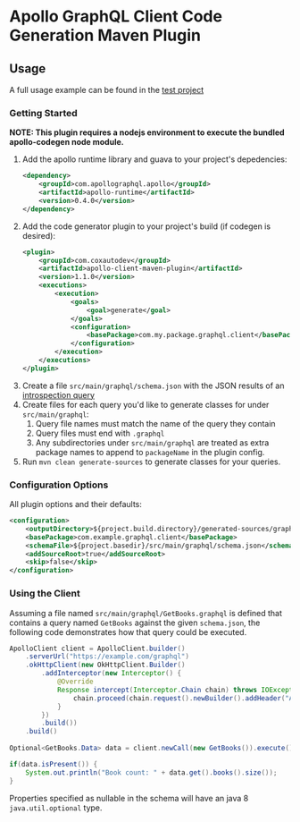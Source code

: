 # Apollo GraphQL Client Code Generation Maven Plugin

## Usage

A full usage example can be found in the [test project](https://github.com/Cox-Automotive/apollo-client-maven-plugin/tree/master/apollo-client-maven-plugin-tests)

### Getting Started

**NOTE: This plugin requires a nodejs environment to execute the bundled apollo-codegen node module.**

1. Add the apollo runtime library and guava to your project's depedencies:
    ```xml
    <dependency>
        <groupId>com.apollographql.apollo</groupId>
        <artifactId>apollo-runtime</artifactId>
        <version>0.4.0</version>
    </dependency>
    ```
2. Add the code generator plugin to your project's build (if codegen is desired):
    ```xml
    <plugin>
        <groupId>com.coxautodev</groupId>
        <artifactId>apollo-client-maven-plugin</artifactId>
        <version>1.1.0</version>
        <executions>
            <execution>
                <goals>
                    <goal>generate</goal>
                </goals>
                <configuration>
                    <basePackage>com.my.package.graphql.client</basePackage>
                </configuration>
            </execution>
        </executions>
    </plugin>
    ```
3. Create a file `src/main/graphql/schema.json` with the JSON results of an [introspection query](https://gist.github.com/craigbeck/b90915d49fda19d5b2b17ead14dcd6da)
4. Create files for each query you'd like to generate classes for under `src/main/graphql`:
    1. Query file names must match the name of the query they contain
    2. Query files must end with `.graphql`
    3. Any subdirectories under `src/main/graphql` are treated as extra package names to append to `packageName` in the plugin config.
5. Run `mvn clean generate-sources` to generate classes for your queries.

### Configuration Options

All plugin options and their defaults:
```xml
<configuration>
    <outputDirectory>${project.build.directory}/generated-sources/graphql-client</outputDirectory>
    <basePackage>com.example.graphql.client</basePackage>
    <schemaFile>${project.basedir}/src/main/graphql/schema.json</schemaFile>
    <addSourceRoot>true</addSourceRoot>
    <skip>false</skip>
</configuration>
```

### Using the Client

Assuming a file named `src/main/graphql/GetBooks.graphql` is defined that contains a query named `GetBooks` against the given `schema.json`, the following code demonstrates how that query could be executed.

```java
ApolloClient client = ApolloClient.builder()
    .serverUrl("https://example.com/graphql")
    .okHttpClient(new OkHttpClient.Builder()
        .addInterceptor(new Interceptor() {
            @Override
            Response intercept(Interceptor.Chain chain) throws IOException {
                chain.proceed(chain.request().newBuilder().addHeader("Authorization", "Basic cnllYnJ5ZTpidWJibGVzMTIz").build())
            }
        })
        .build())
    .build()
    
Optional<GetBooks.Data> data = client.newCall(new GetBooks()).execute().data()

if(data.isPresent()) {
    System.out.println("Book count: " + data.get().books().size());
}
```

Properties specified as nullable in the schema will have an java 8 `java.util.optional` type.
